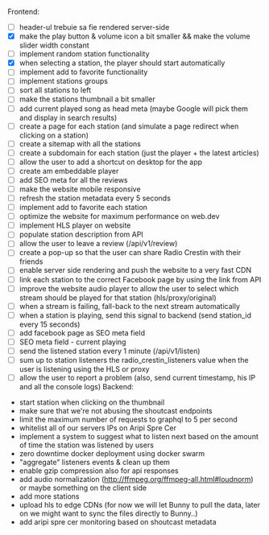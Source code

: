 Frontend:
- [ ] header-ul trebuie sa fie rendered server-side
- [X] make the play button & volume icon a bit smaller && make the volume slider width constant
- [ ] implement random station functionality
- [X] when selecting a station, the player should start automatically
- [ ] implement add to favorite functionality
- [ ] implement stations groups
- [ ] sort all stations to left
- [ ] make the stations thumbnail a bit smaller
- [ ] add current played song as head meta (maybe Google will pick them and display in search results)
- [ ] create a page for each station (and simulate a page redirect when clicking on a station)
- [ ] create a sitemap with all the stations
- [ ] create a subdomain for each station (just the player + the latest articles)
- [ ] allow the user to add a shortcut on desktop for the app
- [ ] create am embeddable player
- [ ] add SEO meta for all the reviews
- [ ] make the website mobile responsive
- [ ] refresh the station metadata every 5 seconds
- [ ] implement add to favorite each station
- [ ] optimize the website for maximum performance on web.dev
- [ ] implement HLS player on website
- [ ] populate station description from API
- [ ] allow the user to leave a review (/api/v1/review)
- [ ] create a pop-up so that the user can share Radio Crestin with their friends
- [ ] enable server side rendering and push the website to a very fast CDN
- [ ] link each station to the correct Facebook page by using the link from API
- [ ] improve the website audio player to allow the user to select which stream should be played for that station (hls/proxy/original)
- [ ] when a stream is failing, fall-back to the next stream automatically
- [ ] when a station is playing, send this signal to backend (send station_id every 15 seconds)
- [ ] add facebook page as SEO meta field
- [ ] SEO meta field - current playing
- [ ] send the listened station every 1 minute (/api/v1/listen)
- [ ] sum up to station listeners the radio_crestin_listeners value when the user is listening using the HLS or proxy
- [ ] allow the user to report a problem (also, send current timestamp, his IP and all the console logs)
Backend:
- start station when clicking on the thumbnail
- make sure that we're not abusing the shoutcast endpoints
- limit the maximum number of requests to graphql to 5 per second
- whitelist all of our servers IPs on Aripi Spre Cer
- implement a system to suggest what to listen next based on the amount of time the station was listened by users
- zero downtime docker deployment using docker swarm
- "aggregate" listeners events & clean up them
- enable gzip compression also for api responses
- add audio normalization (http://ffmpeg.org/ffmpeg-all.html#loudnorm) or maybe something on the client side
- add more stations
- upload hls to edge CDNs (for now we will let Bunny to pull the data, later on we might want to sync the files directly to Bunny..)
- add aripi spre cer monitoring based on shoutcast metadata